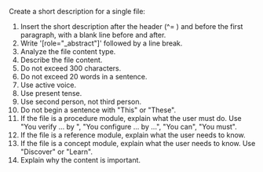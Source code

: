 Create a short description for a single file:

1. Insert the short description after the header (^= ) and before the first paragraph, with a blank line before and after.
2. Write '[role="_abstract"]' followed by a line break.
3. Analyze the file content type.
4. Describe the file content.
5. Do not exceed 300 characters.
6. Do not exceed 20 words in a sentence.
7. Use active voice.
8. Use present tense.
9. Use second person, not third person.
10. Do not begin a sentence with "This" or "These".
11. If the file is a procedure module, explain what the user must do. Use "You verify ... by ", "You configure ... by ...", "You can", "You must".
12. If the file is a reference module, explain what the user needs to know.
13. If the file is a concept module, explain what the user needs to know. Use "Discover" or "Learn".
14. Explain why the content is important.
